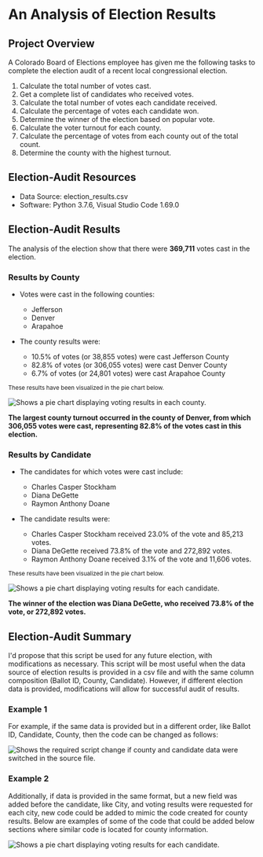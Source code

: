 # An Analysis of Election Results



## Project Overview

A Colorado Board of Elections employee has given me the following tasks to complete the election audit of a recent local congressional election.

1. Calculate the total number of votes cast.
2. Get a complete list of candidates who received votes.
3. Calculate the total number of votes each candidate received.
4. Calculate the percentage of votes each candidate won.
5. Determine the winner of the election based on popular vote.
6. Calculate the voter turnout for each county.
7. Calculate the percentage of votes from each county out of the total count.
8. Determine the county with the highest turnout.



## Election-Audit Resources

- Data Source: election_results.csv
- Software: Python 3.7.6, Visual Studio Code 1.69.0



## Election-Audit Results

The analysis of the election show that there were **369,711** votes cast in the election.

### Results by County
- Votes were cast in the following counties:
	- Jefferson
	- Denver
	- Arapahoe 
	
- The county results were:
	- 10.5% of votes (or 38,855 votes) were cast Jefferson County
	- 82.8% of votes (or 306,055 votes) were cast Denver County
	- 6.7% of votes (or 24,801 votes) were cast Arapahoe County

<sub>These results have been visualized in the pie chart below.</sub>

<picture>
 <source media="(prefers-color-scheme: light)" srcset="https://github.com/ODaniels852/Election_Analysis/raw/main/Resources/County_Votes_Summary.png">
 <img alt=" Shows a pie chart displaying voting results in each county."/>
</picture> 

**The largest county turnout occurred in the county of Denver, from which 306,055 votes were cast, representing 82.8% of the votes cast in this election.**



### Results by Candidate
- The candidates for which votes were cast include:
	- Charles Casper Stockham
	- Diana DeGette
	- Raymon Anthony Doane
	 
- The candidate results were:
	- Charles Casper Stockham received  23.0% of the vote and 85,213 votes.
	- Diana DeGette received  73.8% of the vote and 272,892 votes.
	- Raymon Anthony Doane received  3.1% of the vote and 11,606 votes.

<sub>These results have been visualized in the pie chart below.</sub>

<picture>
 <source media="(prefers-color-scheme: light)" srcset="https://github.com/ODaniels852/Election_Analysis/raw/main/Resources/Candidate_Votes_Summary.png">
 <img alt=" Shows a pie chart displaying voting results for each candidate."/>
</picture> 

**The winner of the election was Diana DeGette, who received 73.8% of the vote, or 272,892 votes.**

##  Election-Audit Summary
I'd propose that this script be used for any future election, with modifications as necessary. This script will be most useful when the data source of election results is provided in a csv file and with the same column composition (Ballot ID, County, Candidate). However, if different election data is provided, modifications will allow for successful audit of results. 

### Example 1
For example, if the same data is provided but in a different order, like Ballot ID, Candidate, County, then the code can be changed as follows:

<picture>
 <source media="(prefers-color-scheme: light)" srcset="https://github.com/ODaniels852/Election_Analysis/raw/main/Resources/ScriptModification_Example_1.png">
 <img alt=" Shows the required script change if county and candidate data were switched in the source file."/>
</picture>

### Example 2
Additionally, if data is provided in the same format, but a new field was added before the candidate, like City, and voting results were requested for each city, new code could be added to mimic the code created for county results. Below are examples of some of the code that could be added below sections where similar code is located for county information.

<picture>
 <source media="(prefers-color-scheme: light)" srcset="https://github.com/ODaniels852/Election_Analysis/raw/main/Resources/ScriptModification_Example_2.png">
 <img alt=" Shows a pie chart displaying voting results for each candidate."/>
</picture>
